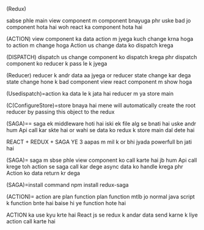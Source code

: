 (Redux)

sabse phle main view component m component bnayuga phr uske bad jo component hota hai woh react ka component hota hai

(ACTION)
view component ka data action m jyega kuch change krna hoga to action m change hoga 
Action us change data ko dispatch krega 

(DISPATCH)
dispatch us change component ko dispatch krega phr dispatch component ko reducer k pass le k jyega

(Reducer)
reducer k andr data aa jyega or reducer state change kar dega 
state change hone k bad component view react component m show hoga

(Usedispatch)=action ka data le k jata hai reducer m ya store main

(C(ConfigureStore)=store bnaya hai mene will automatically create the  root reducer 
by passing this object to the redux

(SAGA)==
saga ek middleware hoti hai iski ek file alg se bnati hai uske andr
hum Api call kar skte hai or wahi se data ko redux k store main dal dete hai

REACT + REDUX + SAGA  YE 3 aapas m mil k or bhi jyada powerfull bn jati hai 

(SAGA)= saga m sbse phle view component ko call karte hai 
jb hum Api call krege toh action se saga call kar dege async data ko handle krega phr Action ko data return kr dega 

(SAGA)=install command npm install redux-saga

(ACTION)= action are plan function 
plan function mtlb jo normal java script k function bnte hai baise hi ye function hote hai

ACTION ka use kyu krte hai 
React js se redux k andar data send karne k liye action call karte hai
